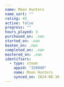 ```yaml
---
name: Moon Hunters
name_sort: ""
rating: 45
active: false
progress: ""
hours_played: 3
purchased_on: .nan
started_on: .nan
beaten_on: .nan
completed_on: .nan
mastered_on: .nan
identifiers:
  - type: steam
    appid: "320040"
    name: Moon Hunters
    synced_on: 2024-08-30
---
```

